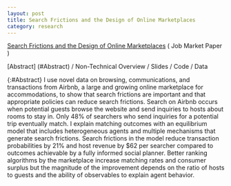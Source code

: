 ```yaml
---
layout: post
title: Search Frictions and the Design of Online Marketplaces
category: research
---
```


[Search Frictions and the Design of Online Marketplaces](/assets/Fradkin_JMP.pdf) \( Job Market Paper \)

[Abstract] (#Abstract) / Non-Technical Overview / Slides / Code / Data

{:#Abstract}
I use novel data on browsing, communications, and transactions from Airbnb, a large and growing online marketplace for accommodations, to show that search frictions are important and that appropriate policies can reduce search frictions. Search on Airbnb occurs when potential guests browse the website and send inquiries to hosts about rooms to stay in. Only 48% of searchers who send inquiries for a potential trip eventually match. I explain matching outcomes with an equilibrium model that includes heterogeneous agents and multiple mechanisms that generate search frictions. Search frictions in the model reduce transaction probabilities by 21% and host revenue by $62 per searcher compared to outcomes achievable by a fully informed social planner. Better ranking algorithms by the marketplace increase matching rates and consumer surplus but the magnitude of the improvement depends on the ratio of hosts to guests and the ability of observables to explain agent behavior. 

<!--- {:#NTO} Non-Technical Overview:

People search for jobs, houses, spouses and many other goods. Theory tells us that markets where search is important can work very differently than standard competitive marketplaces. However, it has been difficult to test theories of search in practice because search behavior is typically unobserved. I use a novel dataset of over a million search spells in an online marketplace to study search frictions.

My paper makes three distinct contributions. First, I demonstrate how to use detailed data on communication and transactions in marketplaces in order to quantify the welfare cost of search frictions. Second, I apply my methodology to Airbnb, a large and growing online marketplace for accommodations. Lastly, I study how a market designer can create a set of policies to improve market outcomes.

The word search can refer to any set of actions that individuals undertake in order to acquire more information. Some common types of search include asking friends for advice, browsing the internet, submitting applications and talking to potential partners. In this paper I will focus on just one step in the search process: that of sending contacts and talking to potential partners. 

The welfare cost of search frictions can be broken down into two components. The first is that search itself takes up valuable time and effort. The second is that the lack of perfect information about all options creates suboptimal matches in the marketplace. In turn, the degree to which matches are suboptimal depends on how intensively people search, the information already available to searchers, the amount of congestion in the marketplace and the realized quality of potential partners in the market. The cause of suboptimal matches is critical because it determines what policies should be undertaken to improve market outcomes.
-->

